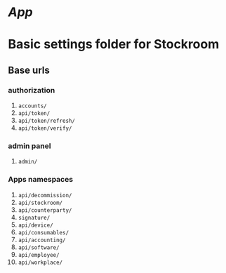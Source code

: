 # ***App***

# Basic settings folder for Stockroom

## Base urls

### authorization

1. ```accounts/```
2. ```api/token/```
3. ```api/token/refresh/```
4. ```api/token/verify/```

### admin panel

1. ```admin/```

### Apps namespaces

1. ```api/decommission/```
2. ```api/stockroom/```
3. ```api/counterparty/```
4. ```signature/```
5. ```api/device/```
6. ```api/consumables/```
7. ```api/accounting/```
8. ```api/software/```
9. ```api/employee/```
10. ```api/workplace/```
